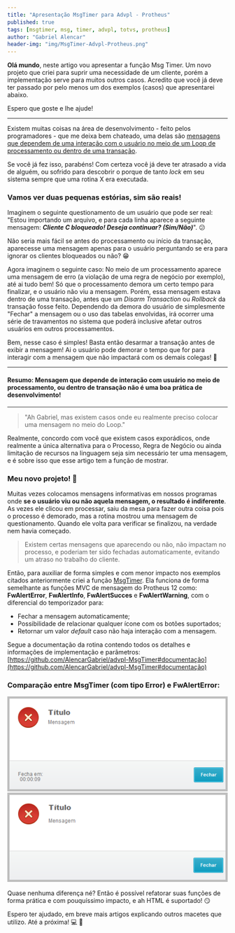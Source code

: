 ```yaml
---
title: "Apresentação MsgTimer para Advpl - Protheus"
published: true
tags: [msgtimer, msg, timer, advpl, totvs, protheus]
author: "Gabriel Alencar"
header-img: "img/MsgTimer-Advpl-Protheus.png"
---
```


**Olá mundo**, neste artigo vou apresentar a função Msg Timer. Um novo projeto que criei para suprir uma necessidade de um cliente, porém a implementação serve para muitos outros casos. Acredito que você já deve ter passado por pelo menos um dos exemplos (casos) que apresentarei abaixo.

Espero que goste e lhe ajude!

---

Existem muitas coisas na área de desenvolvimento - feito pelos programadores - que me deixa bem chateado, uma delas são <u>mensagens que dependem de uma interação com o usuário no meio de um Loop de processamento ou dentro de uma transação</u>.


Se você já fez isso, parabéns! Com certeza você já deve ter atrasado a vida de alguém, ou sofrido para descobrir o porque de tanto *lock* em seu sistema sempre que uma rotina X era executada.

### Vamos ver duas pequenas estórias, sim são reais!

Imaginem o seguinte questionamento de um usuário que pode ser real: "Estou importando um arquivo, e para cada linha aparece a seguinte mensagem: ***Cliente C bloqueado! Deseja continuar? (Sim/Não)***". :confused:


Não seria mais fácil se antes do processamento ou início da transação, aparecesse uma mensagem apenas para o usuário perguntando se era para ignorar os clientes bloqueados ou não? :grin:


Agora imaginem o seguinte caso: No meio de um processamento aparece uma mensagem de erro (a violação de uma regra de negócio por exemplo), até ai tudo bem! Só que o processamento demora um certo tempo para finalizar, e o usuário não viu a mensagem. Porém, essa mensagem estava dentro de uma transação, antes que um *Disarm Transaction* ou *Rollback* da transação fosse feito. Dependendo da demora do usuário de simplesmente "Fechar" a mensagem ou o uso das tabelas envolvidas, irá ocorrer uma série de travamentos no sistema que poderá inclusive afetar outros usuários em outros processamentos.


Bem, nesse caso é simples! Basta então desarmar a transação antes de exibir a mensagem! Ai o usuário pode demorar o tempo que for para interagir com a mensagem que não impactará com os demais colegas! :clap:

---
#### Resumo: Mensagem que depende de interação com usuário no meio de processamento, ou dentro de transação não é uma boa prática de desenvolvimento!
---

> "Ah Gabriel, mas existem casos onde eu realmente preciso colocar uma mensagem no meio do Loop."

Realmente, concordo com você que existem casos exporádicos, onde realmente a única alternativa para o Processo, Regra de Negócio ou ainda limitação de recursos na linguagem seja sim necessário ter uma mensagem, e é sobre isso que esse artigo tem a função de mostrar.

### Meu novo projeto! :raised_hands:

Muitas vezes colocamos mensagens informativas em nossos programas onde **se o usuário viu ou não aquela mensagem, o resultado é indiferente**. As vezes ele clicou em processar, saiu da mesa para fazer outra coisa pois o processo é demorado, mas a rotina mostrou uma mensagem de questionamento. Quando ele volta para verificar se finalizou, na verdade nem havia começado. 

> Existem certas mensagens que aparecendo ou não, não impactam no processo, e poderiam ter sido fechadas automaticamente, evitando um atraso no trabalho do cliente.


Então, para auxiliar de forma simples e com menor impacto nos exemplos citados anteriormente criei a função [MsgTimer](https://github.com/AlencarGabriel/advpl-MsgTimer). Ela funciona de forma semelhante as funções MVC de mensagem do Protheus 12 como: **FwAlertError**, **FwAlertInfo**, **FwAlertSucces** e **FwAlertWarning**, com o diferencial do temporizador para:
- Fechar a mensagem automaticamente;
- Possibilidade de relacionar qualquer ícone com os botões suportados;
- Retornar um valor *default* caso não haja interação com a mensagem.

Segue a documentação da rotina contendo todos os detalhes e informações de implementação e parâmetros: [https://github.com/AlencarGabriel/advpl-MsgTimer#documentação](https://github.com/AlencarGabriel/advpl-MsgTimer#documentação)

### Comparação entre MsgTimer (com tipo Error) e FwAlertError:

![MsgTimer Error](https://github.com/AlencarGabriel/advpl-MsgTimer/raw/master/Examples/MsgTimer_Error_Default.png) ![FwAlertError](https://github.com/AlencarGabriel/advpl-MsgTimer/raw/master/Examples/FwAlertError.png)

Quase nenhuma diferença né? Então é possível refatorar suas funções de forma prática e com pouquíssimo impacto, e ah HTML é suportado! :smirk:

Espero ter ajudado, em breve mais artigos explicando outros macetes que utilizo. Até a próxima! :computer: :wave:
